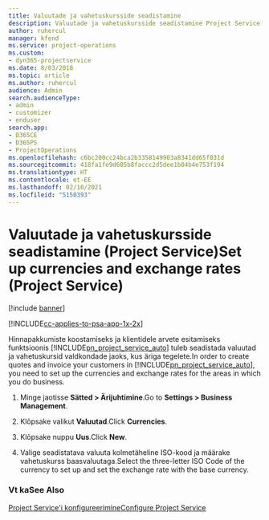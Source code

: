 ```yaml
---
title: Valuutade ja vahetuskursside seadistamine
description: Valuutade ja vahetuskursside seadistamine Project Service’is
author: ruhercul
manager: kfend
ms.service: project-operations
ms.custom:
- dyn365-projectservice
ms.date: 8/03/2018
ms.topic: article
ms.author: ruhercul
audience: Admin
search.audienceType:
- admin
- customizer
- enduser
search.app:
- D365CE
- D365PS
- ProjectOperations
ms.openlocfilehash: c6bc200cc24bca2b3358149903a8341dd65f031d
ms.sourcegitcommit: 418fa1fe9d605b8faccc2d5dee1b04b4e753f194
ms.translationtype: HT
ms.contentlocale: et-EE
ms.lasthandoff: 02/10/2021
ms.locfileid: "5150393"
---
```

# <a name="set-up-currencies-and-exchange-rates-project-service"></a><span data-ttu-id="e1614-103">Valuutade ja vahetuskursside seadistamine (Project Service)</span><span class="sxs-lookup"><span data-stu-id="e1614-103">Set up currencies and exchange rates (Project Service)</span></span>

[!include [banner](../includes/psa-now-project-operations.md)]

[!INCLUDE[cc-applies-to-psa-app-1x-2x](../includes/cc-applies-to-psa-app-1x-2x.md)]

<span data-ttu-id="e1614-104">Hinnapakkumiste koostamiseks ja klientidele arvete esitamiseks funktsioonis [!INCLUDE[pn_project_service_auto](../includes/pn-project-service-auto.md)] tuleb seadistada valuutad ja vahetuskursid valdkondade jaoks, kus äriga tegelete.</span><span class="sxs-lookup"><span data-stu-id="e1614-104">In order to create quotes and invoice your customers in [!INCLUDE[pn_project_service_auto](../includes/pn-project-service-auto.md)], you need to set up the currencies and exchange rates for the areas in which you do business.</span></span>  
  
1.  <span data-ttu-id="e1614-105">Minge jaotisse **Sätted > Ärijuhtimine**.</span><span class="sxs-lookup"><span data-stu-id="e1614-105">Go to **Settings > Business Management**.</span></span>  
  
2.  <span data-ttu-id="e1614-106">Klõpsake valikut **Valuutad**.</span><span class="sxs-lookup"><span data-stu-id="e1614-106">Click **Currencies**.</span></span>  
  
3.  <span data-ttu-id="e1614-107">Klõpsake nuppu **Uus**.</span><span class="sxs-lookup"><span data-stu-id="e1614-107">Click **New**.</span></span>  
  
4.  <span data-ttu-id="e1614-108">Valige seadistatava valuuta kolmetäheline ISO-kood ja määrake vahetuskurss baasvaluutaga.</span><span class="sxs-lookup"><span data-stu-id="e1614-108">Select the three-letter ISO Code of the currency to set up and set the exchange rate with the base currency.</span></span>  
  
### <a name="see-also"></a><span data-ttu-id="e1614-109">Vt ka</span><span class="sxs-lookup"><span data-stu-id="e1614-109">See Also</span></span>  
 [<span data-ttu-id="e1614-110">Project Service'i konfigureerimine</span><span class="sxs-lookup"><span data-stu-id="e1614-110">Configure Project Service</span></span>](../psa/configure.md)

